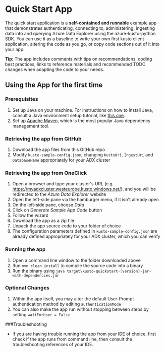 # Quick Start App

The quick start application is a **self-contained and runnable** example app that demonstrates authenticating, connecting to, administering, ingesting data into and querying Azure Data Explorer using the azure-kusto-python SDK.
You can use it as a baseline to write your own first kusto client application, altering the code as you go, or copy code sections out of it into your app.

**Tip:** The app includes comments with tips on recommendations, coding best practices, links to reference materials and recommended TODO changes when adapting the code to your needs.


## Using the App for the first time

### Prerequisites
1. Set up Java on your machine. For instructions on how to install Java, consult a Java environment setup tutorial, like [this one](https://www.tutorialspoint.com/java/java_environment_setup.htm).
2. Set up [Apache Maven](https://maven.apache.org/install.html), which is the most popular Java dependency management tool.

### Retrieving the app from GitHub
1. Download the app files from this GitHub repo
2. Modify `kusto-sample-config.json`, changing `KustoUri`, `IngestUri` and `DatabaseName` appropriately for your ADX cluster

### Retrieving the app from OneClick
1. Open a browser and type your cluster's URL (e.g. https://myadxcluster.westeurope.kusto.windows.net/), and you will be redirected to the _Azure Data Explorer_ website
2. Open the left-side pane via the hamburger menu, if it isn't already open
3. On the left-side pane, choose _Data_
4. Click on _Generate Sample App Code_ button
5. Follow the wizard
6. Download the app as a zip file
7. Unpack the app source code to your folder of choice
8. The configuration parameters defined in `kusto-sample-config.json` are already defined appropriately for your ADX cluster, which you can verify

### Running the app
1. Open a command line window to the folder downloaded above
2. Run `mvn clean install` to compile the source code into a binary
3. Run the binary using `java target\kusto-quickstart-[version]-jar-with-dependencies.jar`

### Optional Changes
1. Within the app itself, you may alter the default User-Prompt authentication method by editing `authenticationMode`
2. You can also make the app run without stopping between steps by setting `waitForUser = False`

###Troubleshooting
* If you are having trouble running the app from your IDE of choice, first check if the app runs from command line, then consult the troubleshooting references of your IDE.